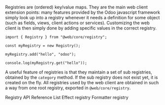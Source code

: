 Registries are (ordered) key/value maps. They are the main web client extension points: many features provided by the Odoo javascript framework simply look up into a registry whenever it needs a definition for some object (such as fields, views, client actions or services). Customizing the web client is then simply done by adding specific values in the correct registry.

```
import { Registry } from "@web/core/registry";

const myRegistry = new Registry();

myRegistry.add("hello", "odoo");

console.log(myRegistry.get("hello"));
```
A useful feature of registries is that they maintain a set of sub registries, obtained by the `category` method. If the sub registry does not exist yet, it is created on the fly. All registries used by the web client are obtained in such a way from one root registry, exported in `@web/core/registry`.

Registry API
Reference List
Effect registry
Formatter registry